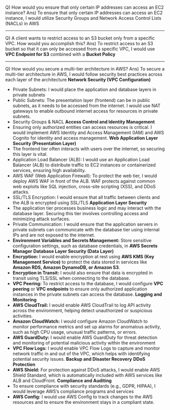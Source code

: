 Q) How would you ensure that only certain IP addresses can access an EC2 instance?
Ans) To ensure that only certain IP addresses can access an EC2 instance, I would utilize Security Groups and Network Access Control Lists (NACLs) in AWS

---

Q) A client wants to restrict access to an S3 bucket only from a specific VPC. How would you accomplish this?
Ans) To restrict access to an S3 bucket so that it can only be accessed from a specific VPC, I would use **VPC Endpoint for S3** combined with a **Bucket Policy**

---

Q) How would you secure a multi-tier architecture in AWS?
Ans) To secure a multi-tier architecture in AWS, I would follow security best practices across each layer of the architecture 
**Network Security (VPC Configuration)**
- Private Subnets: I would place the application and database layers in private subnets
- Public Subnets: The presentation layer (frontend) can be in public subnets, as it needs to be accessed from the internet. I would use NAT gateways to enable outbound internet access for resources in private subnets.
- Security Groups & NACL
**Access Control and Identity Management**
- Ensuring only authorized entities can access resources is critical. I would implement AWS Identity and Access Management (IAM) and AWS Cognito for identity and access management.
**Web Application Layer Security (Presentation Layer)**
- The frontend tier often interacts with users over the internet, so securing this layer is vital.
- Application Load Balancer (ALB): I would use an Application Load Balancer (ALB) to distribute traffic to EC2 instances or containerized services, ensuring high availability.
- AWS WAF (Web Application Firewall): To protect the web tier, I would deploy AWS WAF in front of the ALB. WAF protects against common web exploits like SQL injection, cross-site scripting (XSS), and DDoS attacks.
- SSL/TLS Encryption: I would ensure that all traffic between clients and the ALB is encrypted using SSL/TLS
**Application Layer Security**
- The application tier processes business logic and may interact with the database layer. Securing this tier involves controlling access and minimizing attack surfaces.
- Private Communication: I would ensure that the application servers in private subnets can communicate with the database tier using internal IPs and are not exposed to the internet.
- **Environment Variables and Secrets Management:** Store sensitive configuration settings, such as database credentials, in **AWS Secrets Manager**
**Database Layer Security (Data Layer)**
- **Encryption:** I would enable encryption at rest using **AWS KMS (Key Management Service)** to protect the data stored in services like **Amazon RDS, Amazon DynamoDB, or Amazon S3**.
- **Encryption in Transit:** I would also ensure that data is encrypted in transit using TLS/SSL when connecting to the database.
- **VPC Peering:** To restrict access to the database, I would configure **VPC peering** or **VPC endpoints** to ensure only authorized application instances in the private subnets can access the database.
**Logging and Monitoring**
- **AWS CloudTrail:** I would enable AWS CloudTrail to log API activity across the environment, helping detect unauthorized or suspicious activities.
- **Amazon CloudWatch:** I would configure Amazon CloudWatch to monitor performance metrics and set up alarms for anomalous activity, such as high CPU usage, unusual traffic patterns, or errors.
- **AWS GuardDuty:** I would enable AWS GuardDuty for threat detection and monitoring of potential malicious activity within the environment
- **VPC Flow Logs:** I would enable VPC Flow Logs to capture and monitor network traffic in and out of the VPC, which helps with identifying potential security issues.
**Backup and Disaster Recovery**
**DDoS Protection**
- **AWS Shield:** For protection against DDoS attacks, I would enable AWS Shield Standard, which is automatically included with AWS services like ALB and CloudFront.
**Compliance and Auditing**
- To ensure compliance with security standards (e.g., GDPR, HIPAA), I would leverage AWS’s compliance programs and services
- **AWS Config:** I would use AWS Config to track changes to the AWS resources and to ensure the environment stays in a compliant state.
